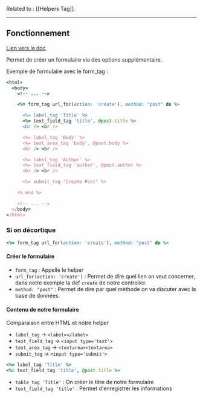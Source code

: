 Related to : [[Helpers Tag]]. 

---
## Fonctionnement

[Lien vers la doc](https://api.rubyonrails.org/classes/ActionView/Helpers/FormTagHelper.html#method-i-form_tag)

Permet de créer un formulaire via des options supplémentaire. 


Exemple de formulaire avec le form_tag :

```ruby
<html>
  <body>
    <!-- ... -->

    <%= form_tag url_for(action: 'create'), method: "post" do %>

      <%= label_tag 'Title' %>
      <%= text_field_tag 'title', @post.title %>
      <br /> <br />

      <%= label_tag 'Body' %>
      <%= text_area_tag 'body', @post.body %>
      <br /> <br />

      <%= label_tag 'Author' %>
      <%= text_field_tag 'author', @post.author %>
      <br /> <br />

      <%= submit_tag "Create Post" %>

    <% end %>

    <!-- ... -->
  </body>
</html>
```


### Si on décortique 

```ruby 
<%= form_tag url_for(action: 'create'), method: "post" do %>
```

#### Créer le formulaire

- `form_tag` : Appelle le helper
- `url_for(action: 'create')` : Permet de dire quel lien on veut concerner, dans notre exemple la def `create` de notre controller.
- `method: "post"` : Permet de dire par quel méthode on va discuter avec la base de données. 

#### Contenu de notre formulaire

Comparaison entre HTML et notre helper

-   `label_tag` → `<label></label>`
-   `text_field_tag` → `<input type='text'>`
-   `text_area_tag` → `<textarea><textarea>`
-   `submit_tag` → `<input type='submit'>`

```ruby
<%= label_tag 'Title' %>
<%= text_field_tag 'title', @post.title %>
```

- `table_tag 'Title'` : On créer le titre de notre formulaire
- `text_field_tag 'title'` : Permet d'enregistrer les informations 





